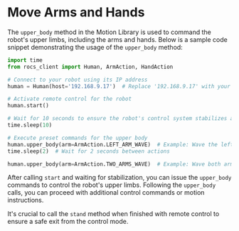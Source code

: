 # Move Arms and Hands

The `upper_body` method in the Motion Library is used to command the robot's upper limbs, including the arms and hands. Below is a sample code snippet demonstrating the usage of the `upper_body` method:

```Python
import time
from rocs_client import Human, ArmAction, HandAction

# Connect to your robot using its IP address
human = Human(host='192.168.9.17')  # Replace '192.168.9.17' with your robot's actual IP

# Activate remote control for the robot
human.start()

# Wait for 10 seconds to ensure the robot's control system stabilizes after initiating the remote control command start().
time.sleep(10)

# Execute preset commands for the upper body
human.upper_body(arm=ArmAction.LEFT_ARM_WAVE)  # Example: Wave the left arm
time.sleep(2)  # Wait for 2 seconds between actions

human.upper_body(arm=ArmAction.TWO_ARMS_WAVE)  # Example: Wave both arms
```

After calling `start` and waiting for stabilization, you can issue the `upper_body` commands to control the robot's upper limbs. Following the `upper_body` calls, you can proceed with additional control commands or motion instructions.

It's crucial to call the `stand` method when finished with remote control to ensure a safe exit from the control mode.
